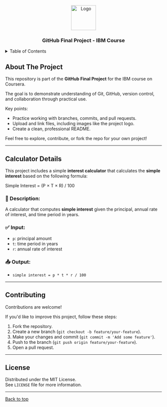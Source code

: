 <!-- Improved compatibility of back to top link: See: https://github.com/othneildrew/Best-README-Template/pull/73 -->
<a id="readme-top"></a>

<!-- PROJECT LOGO -->
<br />
<div align="center">
  <a href="https://github.com/davidleonmayor/github-final-project">
    <img src="https://github.com/davidleonmayor/github-final-project/blob/main/logo.png?raw=true" alt="Logo" width="80" height="80">
  </a>

  <h3 align="center">GitHub Final Project - IBM Course</h3>
</div>

<!-- TABLE OF CONTENTS -->
<details>
  <summary>Table of Contents</summary>
  <ol>
    <li><a href="#about-the-project">About The Project</a></li>
    <li><a href="#calculator-details">Calculator Details</a></li>
    <li><a href="#contributing">Contributing</a></li>
    <li><a href="#license">License</a></li>
  </ol>
</details>

<!-- ABOUT THE PROJECT -->
## About The Project

This repository is part of the **GitHub Final Project** for the IBM course on Coursera.

The goal is to demonstrate understanding of Git, GitHub, version control, and collaboration through practical use.

Key points:
* Practice working with branches, commits, and pull requests.
* Upload and link files, including images like the project logo.
* Create a clean, professional README.

Feel free to explore, contribute, or fork the repo for your own project!

---

## Calculator Details

This project includes a simple **interest calculator** that calculates the **simple interest** based on the following formula:

Simple Interest = (P × T × R) / 100

### 🧾 Description:
A calculator that computes **simple interest** given the principal, annual rate of interest, and time period in years.

### ✅ Input:
- `p`: principal amount  
- `t`: time period in years  
- `r`: annual rate of interest

### 📤 Output:
- `simple interest = p * t * r / 100`

---

## Contributing

Contributions are welcome!

If you'd like to improve this project, follow these steps:

1. Fork the repository.
2. Create a new branch (`git checkout -b feature/your-feature`).
3. Make your changes and commit (`git commit -m 'Add some feature'`).
4. Push to the branch (`git push origin feature/your-feature`).
5. Open a pull request.

---

## License

Distributed under the MIT License.  
See `LICENSE` file for more information.

---

<a href="#readme-top">Back to top</a>

